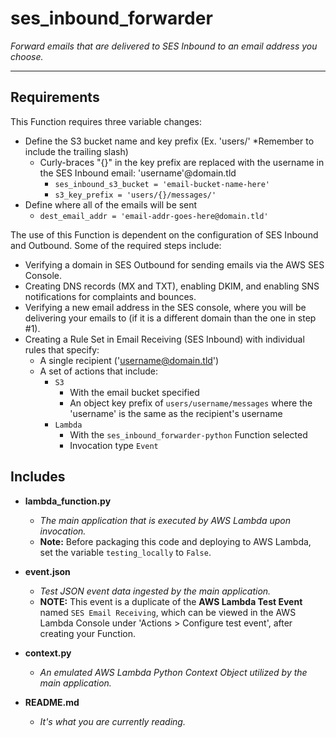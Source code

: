# ses_inbound_forwarder

*Forward emails that are delivered to SES Inbound to an email address you choose.*

----

## Requirements

This Function requires three variable changes:
* Define the S3 bucket name and key prefix (Ex. 'users/' *Remember to include the trailing slash)
    * Curly-braces "{}" in the key prefix are replaced with the username in the SES Inbound email: 'username'@domain.tld
        * `ses_inbound_s3_bucket = 'email-bucket-name-here'`
        * `s3_key_prefix = 'users/{}/messages/'`
* Define where all of the emails will be sent
    * `dest_email_addr = 'email-addr-goes-here@domain.tld'`

The use of this Function is dependent on the configuration of SES Inbound and Outbound.  Some of the required steps include:
* Verifying a domain in SES Outbound for sending emails via the AWS SES Console.
* Creating DNS records (MX and TXT), enabling DKIM, and enabling SNS notifications for complaints and bounces.
* Verifying a new email address in the SES console, where you will be delivering your emails to (if it is a different domain than the one in step #1).
* Creating a Rule Set in Email Receiving (SES Inbound) with individual rules that specify:
    * A single recipient ('username@domain.tld')
    * A set of actions that include:
        * `S3`
            * With the email bucket specified
            * An object key prefix of `users/username/messages` where the 'username' is the same as the recipient's username
        * `Lambda`
            * With the `ses_inbound_forwarder-python` Function selected
            * Invocation type `Event`

## Includes

* **lambda_function.py**
  * *The main application that is executed by AWS Lambda upon invocation.*
  * **Note:** Before packaging this code and deploying to AWS Lambda, set the variable `testing_locally` to `False`.

* **event.json**
  * *Test JSON event data ingested by the main application.*
  * **NOTE:** This event is a duplicate of the **AWS Lambda Test Event** named `SES Email Receiving`, which can be viewed in the AWS Lambda Console under 'Actions > Configure test event', after creating your Function.

* **context.py**
  * *An emulated AWS Lambda Python Context Object utilized by the main application.*

* **README.md**
  * *It's what you are currently reading.*
